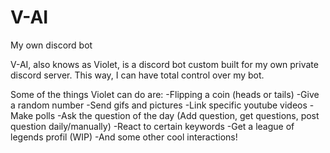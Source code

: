 # V-AI
My own discord bot

V-AI, also knows as Violet, is a discord bot custom built for my own private discord server.
This way, I can have total control over my bot.

Some of the things Violet can do are:
-Flipping a coin (heads or tails)
-Give a random number
-Send gifs and pictures
-Link specific youtube videos
-Make polls
-Ask the question of the day (Add question, get questions, post question daily/manually)
-React to certain keywords
-Get a league of legends profil (WIP)
-And some other cool interactions!

